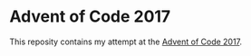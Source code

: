 # Advent of Code 2017

This reposity contains my attempt at the [Advent of Code 2017](http://adventofcode.com/2017).

